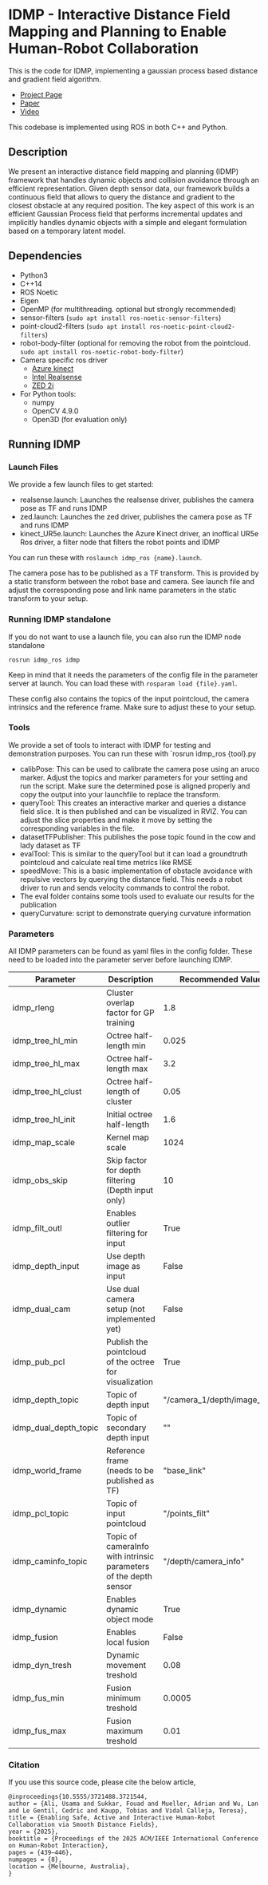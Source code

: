 # IDMP - Interactive Distance Field Mapping and Planning to Enable Human-Robot Collaboration

This is the code for IDMP, implementing a gaussian process based distance and gradient field algorithm.

 * [Project Page](https://uts-ri.github.io/IDMP/)
 * [Paper](https://arxiv.org/abs/2403.09988v1)
 * [Video](https://www.youtube.com/watch?v=NpbDjCqXyrs)
 
This codebase is implemented using ROS in both C++ and Python.

## Description

We present an interactive distance field mapping and planning (IDMP) framework that handles dynamic objects and collision avoidance through an efficient representation. Given depth sensor data, our framework builds a continuous field that allows to query the distance and gradient to the closest obstacle at any required position. The key aspect of this work is an efficient Gaussian Process field that performs incremental updates and implicitly handles dynamic objects with a simple and elegant formulation based on a temporary latent model. 

## Dependencies

- Python3
- C++14
- ROS Noetic
- Eigen
- OpenMP (for multithreading. optional but strongly recommended)
- sensor-filters (`sudo apt install ros-noetic-sensor-filters`)
- point-cloud2-filters (`sudo apt install ros-noetic-point-cloud2-filters`)
- robot-body-filter (optional for removing the robot from the pointcloud. `sudo apt install ros-noetic-robot-body-filter`)
- Camera specific ros driver
    - [Azure kinect](https://github.com/microsoft/Azure_Kinect_ROS_Driver)
    - [Intel Realsense](https://github.com/IntelRealSense/realsense-ros)
    - [ZED 2i](https://github.com/stereolabs/zed-ros-wrapper)
- For Python tools:
    - numpy
    - OpenCV 4.9.0
    - Open3D (for evaluation only)


## Running IDMP
### Launch Files

We provide a few launch files to get started:

- realsense.launch: Launches the realsense driver, publishes the camera pose as TF and runs IDMP
- zed.launch: Launches the zed driver, publishes the camera pose as TF and runs IDMP
- kinect_UR5e.launch: Launches the Azure Kinect driver, an inoffical UR5e Ros driver, a filter node that filters the robot points and IDMP

You can run these with `roslaunch idmp_ros {name}.launch`.

The camera pose has to be published as a TF transform. This is provided by a static transform between the robot base and camera. See launch file and adjust the corresponding pose and link name parameters in the static transform to your setup.

### Running IDMP standalone

If you do not want to use a launch file, you can also run the IDMP node standalone

`rosrun idmp_ros idmp`

Keep in mind that it needs the parameters of the config file in the parameter server at launch. You can load these with `rosparam load {file}.yaml`.

These config also contains the topics of the input pointcloud, the camera intrinsics and the reference frame. Make sure to adjust these to your setup.

### Tools

We provide a set of tools to interact with IDMP for testing and demonstration purposes. You can run these with `rosrun idmp_ros {tool}.py

- calibPose: This can be used to calibrate the camera pose using an aruco marker. Adjust the topics and marker parameters for your setting and run the script. Make sure the determined pose is aligned properly and copy the output into your launchfile to replace the transform.
- queryTool: This creates an interactive marker and queries a distance field slice. It is then published and can be visualized in RVIZ. You can adjust the slice properties and make it move by setting the corresponding variables in the file.
- datasetTFPublisher: This publishes the pose topic found in the cow and lady dataset as TF
- evalTool: This is similar to the queryTool but it can load a groundtruth pointcloud and calculate real time metrics like RMSE
- speedMove: This is a basic implementation of obstacle avoidance with repulsive vectors by querying the distance field. This needs a robot driver to run and sends velocity commands to control the robot.
- The eval folder contains some tools used to evaluate our results for the publication
- queryCurvature: script to demonstrate querying curvature information

### Parameters

All IDMP parameters can be found as yaml files in the config folder. These need to be loaded into the parameter server before launching IDMP.

|Parameter|Description|Recommended Value|
|---|---|---|
|idmp_rleng|Cluster overlap factor for GP training|1.8|
|idmp_tree_hl_min|Octree half-length min|0.025|
|idmp_tree_hl_max|Octree half-length max|3.2|
|idmp_tree_hl_clust|Octree half-length of cluster|0.05|
|idmp_tree_hl_init|Initial octree half-length|1.6|
|idmp_map_scale|Kernel map scale|1024|
|idmp_obs_skip|Skip factor for depth filtering (Depth input only)|10|
|idmp_filt_outl|Enables outlier filtering for input|True|
|idmp_depth_input|Use depth image as input|False|
|idmp_dual_cam|Use dual camera setup (not implemented yet)|False|
|idmp_pub_pcl|Publish the pointcloud of the octree for visualization|True|
|idmp_depth_topic|Topic of depth input|"/camera_1/depth/image_raw"|
|idmp_dual_depth_topic|Topic of secondary depth input|""|
|idmp_world_frame|Reference frame (needs to be published as TF)|"base_link"|
|idmp_pcl_topic|Topic of input pointcloud|"/points_filt"|
|idmp_caminfo_topic|Topic of cameraInfo with intrinsic parameters of the depth sensor|"/depth/camera_info"|
|idmp_dynamic|Enables dynamic object mode|True|
|idmp_fusion|Enables local fusion|False|
|idmp_dyn_tresh|Dynamic movement treshold|0.08|
|idmp_fus_min|Fusion minimum treshold|0.0005|
|idmp_fus_max|Fusion maximum treshold|0.01|

### Citation
If you use this source code, please cite the below article,

```
@inproceedings{10.5555/3721488.3721544,
author = {Ali, Usama and Sukkar, Fouad and Mueller, Adrian and Wu, Lan and Le Gentil, Cedric and Kaupp, Tobias and Vidal Calleja, Teresa},
title = {Enabling Safe, Active and Interactive Human-Robot Collaboration via Smooth Distance Fields},
year = {2025},
booktitle = {Proceedings of the 2025 ACM/IEEE International Conference on Human-Robot Interaction},
pages = {439–446},
numpages = {8},
location = {Melbourne, Australia},
}
```



















